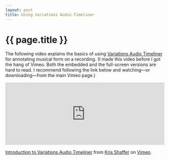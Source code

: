 ```yaml
---
layout: post
title: Using Variations Audio Timeliner
---
```


{{ page.title }}
================

The following video explains the basics of using [Variations Audio Timeliner][VAT] for annotating musical form on a recording. (I made this video before I got the hang of Vimeo. Both the embedded and the full-screen versions are hard to read. I recommend following the link below and watching—or downloading—from the main Vimeo page.)

<iframe src="https://player.vimeo.com/video/42041355" width="500" height="197" frameborder="0" webkitAllowFullScreen mozallowfullscreen allowFullScreen></iframe> <p><a href="https://vimeo.com/42041355">Introduction to Variations Audio Timeliner</a> from <a href="https://vimeo.com/user11692346">Kris Shaffer</a> on <a href="https://vimeo.com">Vimeo</a>.</p>

[VAT]: https://variations.sourceforge.net/vat/